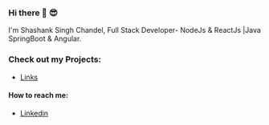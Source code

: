### Hi there 👋 😎

I'm Shashank Singh Chandel, Full Stack Developer- NodeJs & ReactJs |Java SpringBoot & Angular.

### Check out my Projects:
- [Links](https://shashankch.github.io/shashankch/)


#### How to reach me:
- [Linkedin](https://www.linkedin.com/in/shashank0705/)




<!--
**shashankch/shashankch** is a ✨ _special_ ✨ repository because its `README.md` (this file) appears on your GitHub profile.

Here are some ideas to get you started:

- 🔭 I’m currently working on ...
- 🌱 I’m currently learning ...
- 👯 I’m looking to collaborate on ...
- 🤔 I’m looking for help with ...
- 💬 Ask me about ...
- 📫 How to reach me: ...
- 😄 Pronouns: ...
- ⚡ Fun fact: ...
-->
